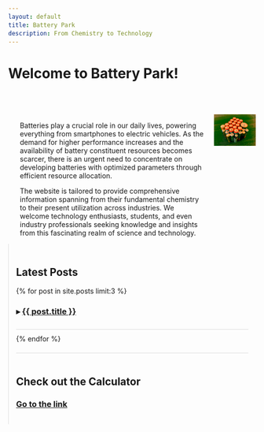 ```yaml
---
layout: default
title: Battery Park
description: From Chemistry to Technology
---
```



# Welcome to Battery Park!
<br><br>

<div class="content-container">
    <div class="columns">
        <div class="column">
            <ul>Batteries play a crucial role in our daily lives, powering everything from smartphones to electric vehicles. As the demand for higher performance increases and the availability of battery constituent resources becomes scarcer, there is an urgent need to concentrate on developing batteries with optimized parameters through efficient resource allocation.</ul>
            <ul>The website is tailored to provide comprehensive information spanning from their fundamental chemistry to their present utilization across industries. We welcome technology enthusiasts, students, and even industry professionals seeking knowledge and insights from this fascinating realm of science and technology.</ul>
        </div>
        <div class="column">
            <img src="https://github.com/donghee1025/Battery-Park/blob/main2/docs/image_home.jpg?raw=true" alt="ECell" style="width:500px; height:auto;">
        </div>
    </div>
    <div class="sidebar" style="flex: 30%; padding: 15px; border-left: 1px solid #ddd;">
        <section class="latest-posts" style="margin-bottom: 20px;">
            <h2>Latest Posts</h2>
            {% for post in site.posts limit:3 %}
            <div class="sneak-peek" style="border-bottom: 1px solid #ddd; padding-bottom: 10px; margin-bottom: 10px;">
                <h3>&#9656; <a href="{{ post.url | relative_url }}">{{ post.title }}</a></h3>
            </div>
            {% endfor %}
        </section>
        <!-- Calculator Section -->
        <section class="calculator" style="padding-top: 15px; border-top: 1px solid #ddd;">
            <h2>Check out the Calculator</h2>
            <div class="sneak-peek">
                <h3><a href="https://martinsj815.github.io/Battery-Park/Calculator">Go to the link</a></h3>
            </div>
        </section>
    </div>
</div>
